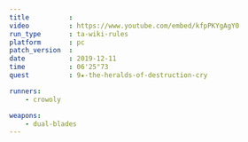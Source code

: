```yaml
---
title          :
video          : https://www.youtube.com/embed/kfpPKYgAgY0
run_type       : ta-wiki-rules
platform       : pc
patch_version  : 
date           : 2019-12-11
time           : 06'25"73
quest          : 9★-the-heralds-of-destruction-cry

runners:
    - crowoly

weapons:
    - dual-blades
---
```

